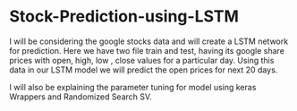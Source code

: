 # Stock-Prediction-using-LSTM
I will be considering the google stocks data and will create a LSTM network for prediction.
Here we have two file train and test, having its google share prices with open, high, low , close values for a particular day. Using this data in our LSTM model we will predict the open prices for next 20 days.

I will also be explaining the parameter tuning for model using keras Wrappers and Randomized Search SV.


